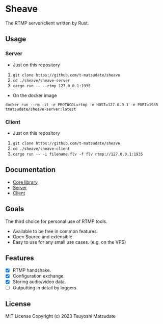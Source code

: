 # Sheave

The RTMP server/client written by Rust.

## Usage

### Server

* Just on this repository

1. `git clone https://github.com/t-matsudate/sheave`
2. `cd ./sheave/sheave-server`
3. `cargo run -- --rtmp 127.0.0.1:1935`

* On the docker image

`docker run --rm -it -e PROTOCOL=rtmp -e HOST=127.0.0.1 -e PORT=1935 tmatsudate/sheave-server:latest`

### Client

* Just on this repository

1. `git clone https://github.com/t-matsudate/sheave`
2. `cd ./sheave/sheave-client`
3. `cargo run -- -i filename.flv -f flv rtmp://127.0.0.1:1935`

## Documentation

* [Core library](https://t-matsudate.github.io/sheave/sheave_core)
* [Server](https://t-matsudate.github.io/sheave/sheave_server)
* [Client](https://t-matsudate.github.io/sheave/sheave_client)

## Goals

The third choice for personal use of RTMP tools.

* Available to be free in common features.
* Open Source and extensible.
* Easy to use for any small use cases. (e.g. on the VPS)

## Features

- [x] RTMP handshake.
- [x] Configuration exchange.
- [x] Storing audio/video data.
- [ ] Outputting in detail by loggers.

## License

MIT License
Copyright (c) 2023 Tsuyoshi Matsudate
